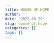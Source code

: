 ```yaml
---
title: HOUSE OF HOPE
author: ''
date: '2022-08-29'
slug: house_of_hope
categories: []
tags: []
---
```

